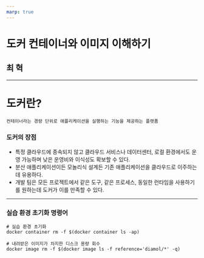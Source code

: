 ```yaml
---
marp: true
---
```


# 도커 컨테이너와 이미지 이해하기

## 최 혁

---

# 도커란?

    컨테이너라는 경량 단위로 애플리케이션을 실행하는 기능을 제공하는 플랫폼

### 도커의 장점

- 특정 클라우드에 종속되지 않고 클라우드 서비스나 데이터센터, 로컬 환경에서도 운영 가능하며 낮은 운영비와 이식성도 확보할 수 있다.
- 분산 애플리케이션이든 모놀리식 설계든 기존 애플리케이션을 클라우드로 이주하는데 유용하다.
- 개발 팀은 모든 프로젝트에서 같은 도구, 같은 프로세스, 동일한 런타임을 사용하기를 원하는데 도커가 이를 만족할 수 있다.

---

### 실습 환경 초기화 명령어

```shell
# 실습 환경 초기화
docker container rm -f $(docker container ls -ap)

# 내려받은 이미지가 차지한 디스크 용량 회수
docker image rm -f $(docker image ls -f reference='diamol/*' -q)
```
